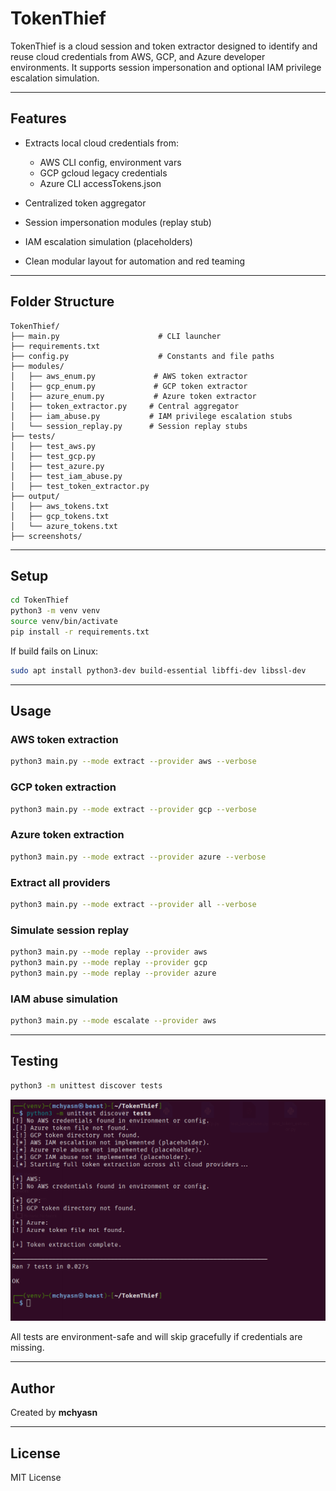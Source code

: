 # TokenThief

TokenThief is a cloud session and token extractor designed to identify and reuse cloud credentials from AWS, GCP, and Azure developer environments. It supports session impersonation and optional IAM privilege escalation simulation.

---

## Features

* Extracts local cloud credentials from:

  * AWS CLI config, environment vars
  * GCP gcloud legacy credentials
  * Azure CLI accessTokens.json
* Centralized token aggregator
* Session impersonation modules (replay stub)
* IAM escalation simulation (placeholders)
* Clean modular layout for automation and red teaming

---

## Folder Structure

```
TokenThief/
├── main.py                      # CLI launcher
├── requirements.txt
├── config.py                    # Constants and file paths
├── modules/
│   ├── aws_enum.py             # AWS token extractor
│   ├── gcp_enum.py             # GCP token extractor
│   ├── azure_enum.py           # Azure token extractor
│   ├── token_extractor.py     # Central aggregator
│   ├── iam_abuse.py           # IAM privilege escalation stubs
│   └── session_replay.py      # Session replay stubs
├── tests/
│   ├── test_aws.py
│   ├── test_gcp.py
│   ├── test_azure.py
│   ├── test_iam_abuse.py
│   ├── test_token_extractor.py
├── output/
│   ├── aws_tokens.txt
│   ├── gcp_tokens.txt
│   └── azure_tokens.txt
├── screenshots/
```

---

## Setup

```bash
cd TokenThief
python3 -m venv venv
source venv/bin/activate
pip install -r requirements.txt
```

If build fails on Linux:

```bash
sudo apt install python3-dev build-essential libffi-dev libssl-dev
```

---

## Usage

### AWS token extraction

```bash
python3 main.py --mode extract --provider aws --verbose
```

### GCP token extraction

```bash
python3 main.py --mode extract --provider gcp --verbose
```

### Azure token extraction

```bash
python3 main.py --mode extract --provider azure --verbose
```

### Extract all providers

```bash
python3 main.py --mode extract --provider all --verbose
```

### Simulate session replay

```bash
python3 main.py --mode replay --provider aws
python3 main.py --mode replay --provider gcp
python3 main.py --mode replay --provider azure
```

### IAM abuse simulation

```bash
python3 main.py --mode escalate --provider aws
```

---

## Testing

```bash
python3 -m unittest discover tests
```
![Token Impersonation Toolkit](https://raw.githubusercontent.com/mchyasn/cybersecurity-tools/main/04-Post-Exploitation-and-Red-Team-Tools/TokenThief/screenshots/0.png)

All tests are environment-safe and will skip gracefully if credentials are missing.

---

## Author

Created by **mchyasn**

---

## License

MIT License

